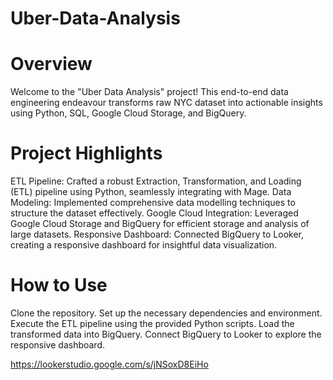 # Uber-Data-Analysis

# Overview
Welcome to the "Uber Data Analysis" project! This end-to-end data engineering endeavour transforms raw NYC dataset into actionable insights using Python, SQL, Google Cloud Storage, and BigQuery.

# Project Highlights
ETL Pipeline: Crafted a robust Extraction, Transformation, and Loading (ETL) pipeline using Python, seamlessly integrating with Mage.
Data Modeling: Implemented comprehensive data modelling techniques to structure the dataset effectively.
Google Cloud Integration: Leveraged Google Cloud Storage and BigQuery for efficient storage and analysis of large datasets.
Responsive Dashboard: Connected BigQuery to Looker, creating a responsive dashboard for insightful data visualization.
# How to Use
Clone the repository.
Set up the necessary dependencies and environment.
Execute the ETL pipeline using the provided Python scripts.
Load the transformed data into BigQuery.
Connect BigQuery to Looker to explore the responsive dashboard.



https://lookerstudio.google.com/s/jNSoxD8EiHo
